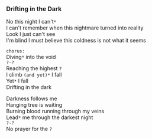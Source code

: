 ### Drifting in the Dark
No this night I can't`*`  
I can't remember when this nightmare turned into reality  
Look I just can't see  
I'm blind I must believe this coldness is not what it seems

`chorus:`  
Diving`*` into the void  
`?-?`  
Reaching the highest `?`  
I climb `(and yet)*` I fall  
Yet`*` I fall  
Drifting in the dark  

Darkness follows me  
Hanging tree is waiting  
Burning blood running through my veins  
Lead`*` me through the darkest night  
`?-?`  
No prayer for the `?`
